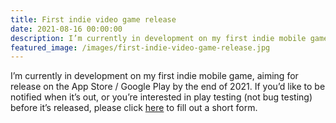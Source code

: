 ```yaml
---
title: First indie video game release
date: 2021-08-16 00:00:00
description: I’m currently in development on my first indie mobile game, aiming for release on the App Store / Google Play by the end of 2021. If you’d like to be notified when it’s out, or you’re interested in play testing before it’s released...
featured_image: /images/first-indie-video-game-release.jpg
---
```


I’m currently in development on my first indie mobile game, aiming for release on the App Store / Google Play by the end of 2021. If you’d like to be notified when it’s out, or you’re interested in play testing (not bug testing) before it’s released, please click [here](https://docs.google.com/forms/d/e/1FAIpQLSeLpXTJdMwZHCDpvXugdgEi2o2TZy1C0Jp2BviCD3Xwf_e5nw/viewform?usp=sf_link) to fill out a short form.